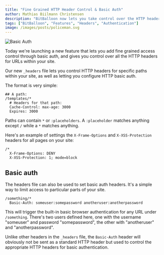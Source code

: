 ```yaml
---
title: "Fine Grained HTTP Header Control & Basic Auth"
author: Mathias Biilmann Christensen
description: "BitBalloon now lets you take control over the HTTP headers for your site, including Basic Authentication"
tags: ["BitBalloon", "Features", "Headers", "Authentication"]
image: /images/posts/policeman.svg
---
```


![Basic Auth](/images/posts/policeman.svg)

Today we're launching a new feature that lets you add fine grained access control through basic auth, and gives you control over all the HTTP headers for URLs within your site.

<!-- excerpt -->

Our new `_headers` file lets you control HTTP headers for specific paths within your site, as well as letting you configure HTTP basic auth.

The format is very simple:

```
## A path:
/templates/*
  # Headers for that path:
  Cache-Control: max-age: 3000
  Expires: 3000
```

Paths can contain `*` or `:placeholders`. A `:placeholder` matches anything except `/` while a `*` matches anything.

Here's an example of settings the `X-Frame-Options` and `X-XSS-Protection` headers for all pages on your site:

```
/*
  X-Frame-Options: DENY
  X-XSS-Protection: 1; mode=block
```

## Basic auth

The headers file can also be used to set basic auth headers. It's a simple way to limit access to particular parts of your site.

```
/something/*
  Basic-Auth: someuser:somepassword anotheruser:anotherpassword
```

This will trigger the built-in basic browser authentication for any URL under `/something`. There's two users defined here, one with the username "someuser" and password "somepassword", the other with "anotheruser" and "anotherpassword".

Unlike other headers in the `_headers` file, the `Basic-Auth` header will obviously not be sent as a standard HTTP header but used to control the appropriate HTTP headers for basic authentication.
